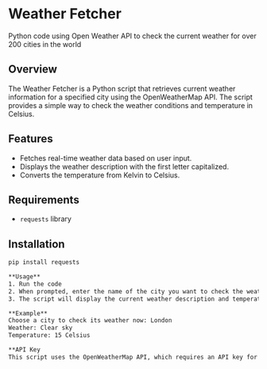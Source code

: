 # Weather Fetcher
Python code using Open Weather API to check the current weather for over 200 cities in the world

## Overview
The Weather Fetcher is a Python script that retrieves current weather information for a specified city using the OpenWeatherMap API. The script provides a simple way to check the weather conditions and temperature in Celsius.

## Features
- Fetches real-time weather data based on user input.
- Displays the weather description with the first letter capitalized.
- Converts the temperature from Kelvin to Celsius.

## Requirements
- `requests` library

## Installation
   ```bash
  pip install requests

**Usage**
1. Run the code
2. When prompted, enter the name of the city you want to check the weather for.
3. The script will display the current weather description and temperature in Celsius.

**Example**
Choose a city to check its weather now: London
Weather: Clear sky
Temperature: 15 Celsius

**API Key
This script uses the OpenWeatherMap API, which requires an API key for access. You can obtain a free API key by signing up at OpenWeatherMap. Replace the API_KEY constant in the script with your own API key.
